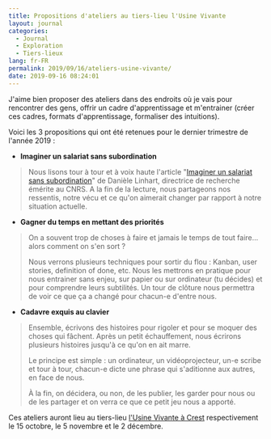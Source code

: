 ```yaml
---
title: Propositions d'ateliers au tiers-lieu l'Usine Vivante
layout: journal
categories:
  - Journal
  - Exploration
  - Tiers-lieux
lang: fr-FR
permalink: 2019/09/16/ateliers-usine-vivante/
date: 2019-09-16 08:24:01
---
```


J'aime bien proposer des ateliers dans des endroits où je vais pour rencontrer des gens, offrir un cadre d'apprentissage et m'entrainer (créer ces cadres, formats d'apprentissage, formaliser des intuitions).

Voici les 3 propositions qui ont été retenues pour le dernier trimestre de l'année 2019 :

- **Imaginer un salariat sans subordination**
> Nous lisons tour à tour et à voix haute l'article "[Imaginer un salariat sans subordination](https://www.monde-diplomatique.fr/2017/07/LINHART/57684)" de Danièle Linhart, directrice de recherche émérite au CNRS. A la fin de la lecture, nous partageons nos ressentis, notre vécu et ce qu'on aimerait changer par rapport à notre situation actuelle.
- **Gagner du temps en mettant des priorités**
> On a souvent trop de choses à faire et jamais le temps de tout faire... alors comment on s'en sort ?
>
> Nous verrons plusieurs techniques pour sortir du flou : Kanban, user stories, definition of done, etc. Nous les mettrons en pratique pour nous entrainer sans enjeu, sur papier ou sur ordinateur (tu décides) et pour comprendre leurs subtilités. Un tour de clôture nous permettra de voir ce que ça a changé pour chacun-e d'entre nous.
- **Cadavre exquis au clavier**
> Ensemble, écrivons des histoires pour rigoler et pour se moquer des choses qui fâchent. Après un petit échauffement, nous écrirons plusieurs histoires jusqu'à ce qu'on en ait marre.
>
> Le principe est simple : un ordinateur, un vidéoprojecteur, un-e scribe et tour à tour, chacun-e dicte une phrase qui s'aditionne aux autres, en face de nous.
>
> À la fin, on décidera, ou non, de les publier, les garder pour nous ou de les partager et on verra ce que ce petit jeu nous a apporté.

Ces ateliers auront lieu au tiers-lieu [l'Usine Vivante à Crest](https://www.usinevivante.org/) respectivement le 15 octobre, le 5 novembre et le 2 décembre.
